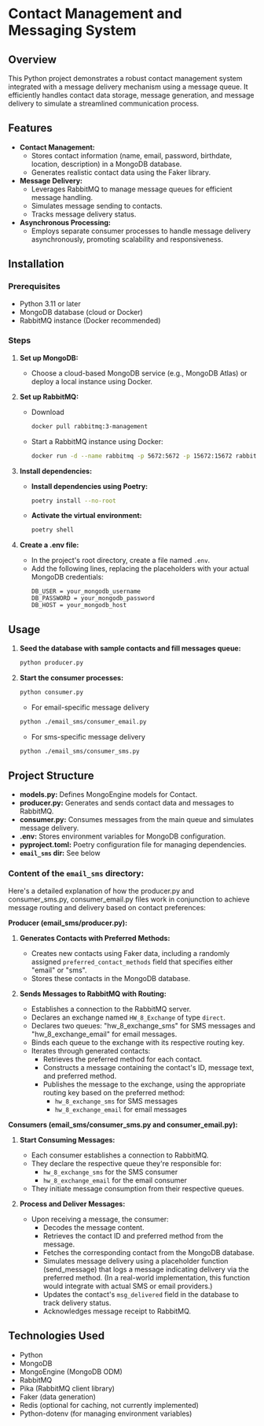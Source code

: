 # Contact Management and Messaging System

## Overview

This Python project demonstrates a robust contact management system integrated with a message delivery mechanism using a message queue. It efficiently handles contact data storage, message generation, and message delivery to simulate a streamlined communication process.

## Features

- **Contact Management:**
    - Stores contact information (name, email, password, birthdate, location, description) in a MongoDB database.
    - Generates realistic contact data using the Faker library.
- **Message Delivery:**
    - Leverages RabbitMQ to manage message queues for efficient message handling.
    - Simulates message sending to contacts.
    - Tracks message delivery status.
- **Asynchronous Processing:**
    - Employs separate consumer processes to handle message delivery asynchronously, promoting scalability and responsiveness.

## Installation

### Prerequisites

- Python 3.11 or later
- MongoDB database (cloud or Docker)
- RabbitMQ instance (Docker recommended)

### Steps

1. **Set up MongoDB:**
    - Choose a cloud-based MongoDB service (e.g., MongoDB Atlas) or deploy a local instance using Docker.
2. **Set up RabbitMQ:**
    - Download 
        ```bash
        docker pull rabbitmq:3-management
        ```
    - Start a RabbitMQ instance using Docker:
        ```bash
        docker run -d --name rabbitmq -p 5672:5672 -p 15672:15672 rabbitmq:3-management
        ```
3. **Install dependencies:**
   - **Install dependencies using Poetry:**
        ```bash
        poetry install --no-root
        ```
   - **Activate the virtual environment:**
        ```bash
        poetry shell
        ```

4. **Create a .env file:**
    - In the project's root directory, create a file named `.env`.
    - Add the following lines, replacing the placeholders with your actual MongoDB credentials:
        ```
        DB_USER = your_mongodb_username
        DB_PASSWORD = your_mongodb_password
        DB_HOST = your_mongodb_host
        ```

## Usage

1. **Seed the database with sample contacts and fill messages queue:**
    ```bash
    python producer.py
    ```
2. **Start the consumer processes:**
    ```bash
    python consumer.py
    ````
    * For email-specific message delivery

    ```bash
    python ./email_sms/consumer_email.py

    ```
    * For sms-specific message delivery
    ```bash
    python ./email_sms/consumer_sms.py
    ```

## Project Structure

- **models.py:** Defines MongoEngine models for Contact.
- **producer.py:** Generates and sends contact data and messages to RabbitMQ.
- **consumer.py:** Consumes messages from the main queue and simulates message delivery.
- **.env:** Stores environment variables for MongoDB configuration.
- **pyproject.toml:** Poetry configuration file for managing dependencies.
- **`email_sms` dir:** See below

### Content of the `email_sms` directory:
  Here's a detailed explanation of how the producer.py and consumer_sms.py, consumer_email.py files work in conjunction to achieve message routing and delivery based on contact preferences:

**Producer (email_sms/producer.py):**

1. **Generates Contacts with Preferred Methods:**
   - Creates new contacts using Faker data, including a randomly assigned `preferred_contact_methods` field that specifies either "email" or "sms".
   - Stores these contacts in the MongoDB database.

2. **Sends Messages to RabbitMQ with Routing:**
   - Establishes a connection to the RabbitMQ server.
   - Declares an exchange named `HW_8_Exchange` of type `direct`.
   - Declares two queues: "hw_8_exchange_sms" for SMS messages and "hw_8_exchange_email" for email messages.
   - Binds each queue to the exchange with its respective routing key.
   - Iterates through generated contacts:
     - Retrieves the preferred method for each contact.
     - Constructs a message containing the contact's ID, message text, and preferred method.
     - Publishes the message to the exchange, using the appropriate routing key based on the preferred method:
       - `hw_8_exchange_sms` for SMS messages
       - `hw_8_exchange_email` for email messages

**Consumers (email_sms/consumer_sms.py and consumer_email.py):**

1. **Start Consuming Messages:**
   - Each consumer establishes a connection to RabbitMQ.
   - They declare the respective queue they're responsible for:
     - `hw_8_exchange_sms` for the SMS consumer
     - `hw_8_exchange_email` for the email consumer
   - They initiate message consumption from their respective queues.

2. **Process and Deliver Messages:**
   - Upon receiving a message, the consumer:
     - Decodes the message content.
     - Retrieves the contact ID and preferred method from the message.
     - Fetches the corresponding contact from the MongoDB database.
     - Simulates message delivery using a placeholder function (send_message) that logs a message indicating delivery via the preferred method.
       (In a real-world implementation, this function would integrate with actual SMS or email providers.)
     - Updates the contact's `msg_delivered` field in the database to track delivery status.
     - Acknowledges message receipt to RabbitMQ.


## Technologies Used

- Python
- MongoDB
- MongoEngine (MongoDB ODM)
- RabbitMQ
- Pika (RabbitMQ client library)
- Faker (data generation)
- Redis (optional for caching, not currently implemented)
- Python-dotenv (for managing environment variables)
